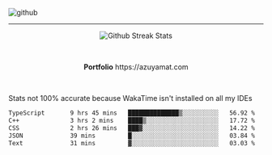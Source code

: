 ![github](https://media.discordapp.net/attachments/881363147364118528/1142610121697021952/background.png?width=1000&height=300)<br>
___
<p align="center">
  <img alt="Github Streak Stats" src="https://streak-stats.demolab.com?user=Azuyamat&theme=transparent&hide_border=true"/>
</p><br>
<p align="center">
      <strong>Portfolio</strong> https://azuyamat.com
</p><br>

Stats not 100% accurate because WakaTime isn't installed on all my IDEs
<!--START_SECTION:waka-->

```txt
TypeScript       9 hrs 45 mins   ██████████████▒░░░░░░░░░░   56.92 %
C++              3 hrs 2 mins    ████▒░░░░░░░░░░░░░░░░░░░░   17.72 %
CSS              2 hrs 26 mins   ███▓░░░░░░░░░░░░░░░░░░░░░   14.22 %
JSON             39 mins         █░░░░░░░░░░░░░░░░░░░░░░░░   03.84 %
Text             31 mins         ▓░░░░░░░░░░░░░░░░░░░░░░░░   03.03 %
```

<!--END_SECTION:waka-->
